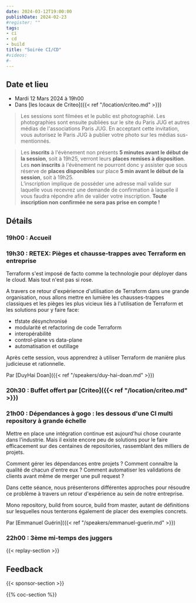 ```yaml
---
date: 2024-03-12T19:00:00
publishDate: 2024-02-23
#register: ""
tags:
- ci
- cd
- build
title: "Soirée CI/CD"
#videos:
#- 
---
```


## Date et lieu

* Mardi 12 Mars 2024 à 19h00
* Dans [les locaux de Criteo]({{< ref "/location/criteo.md" >}})

> Les sessions sont filmées et le public est photographié. Les photographies sont ensuite publiées sur le site du Paris JUG et autres médias de l'associations Paris JUG. En acceptant cette invitation, vous autorisez le Paris JUG à publier votre photo sur les médias sus-mentionnés.

> Les **inscrits** à l'évènement non présents **5 minutes avant le début de la session**, soit à 19h25, verront leurs **places remises à disposition**.  
Les **non inscrits** à l'évènement ne pourront donc y assister que sous réserve de **places disponibles** sur place **5 min avant le début de la session**, soit à 19h25.  
L’inscription implique de posséder une adresse mail valide sur laquelle vous recevrez une demande de confirmation à laquelle il vous faudra répondre afin de valider votre inscription.
**Toute inscription non confirmée ne sera pas prise en compte !**

## Détails

### 19h00 : Accueil

### 19h30 : RETEX: Pièges et chausse-trappes avec Terraform en entreprise


Terraform s'est imposé de facto comme la technologie pour déployer dans le cloud. Mais tout n'est pas si rose. 

A travers ce retour d'expérience d'utilisation de Terraform dans une grande organisation, nous allons mettre en lumière les chausses-trappes classiques et les pièges les plus vicieux liés à l'utilisation de Terraform et les solutions pour y faire face:
- tfstate désynchronisé
- modularité et refactoring de code Terraform
- interopérabilité
- control-plane vs data-plane
- automatisation et outillage

Après cette session, vous apprendrez à utiliser Terraform de manière plus judicieuse et rationnelle.

Par [DuyHai Doan]({{< ref "/speakers/duy-hai-doan.md" >}})

### 20h30 : Buffet offert par [Criteo]({{< ref "/location/criteo.md" >}})

### 21h00 : Dépendances à gogo : les dessous d'une CI multi repository à grande échelle

Mettre en place une intégration continue est aujourd'hui chose courante dans l'industrie. Mais il existe encore peu de solutions pour le faire efficacement sur des centaines de repositories, rassemblant des milliers de projets.

Comment gérer les dépendances entre projets ? Comment connaître la qualité de chacun d'entre eux ? Comment automatiser les validations de clients avant même de merger une pull request ?

Dans cette séance, nous présenterons différentes approches pour résoudre ce problème à travers un retour d'expérience au sein de notre entreprise.

Mono repository, build from source, build from master, autant de définitions sur lesquelles nous tenterons également de placer des exemples concrets.

Par [Emmanuel Guérin]({{< ref "/speakers/emmanuel-guerin.md" >}})

### 22h00 : 3ème mi-temps des juggers

{{< replay-section >}}

## Feedback

{{< sponsor-section >}}

{{% coc-section %}}

